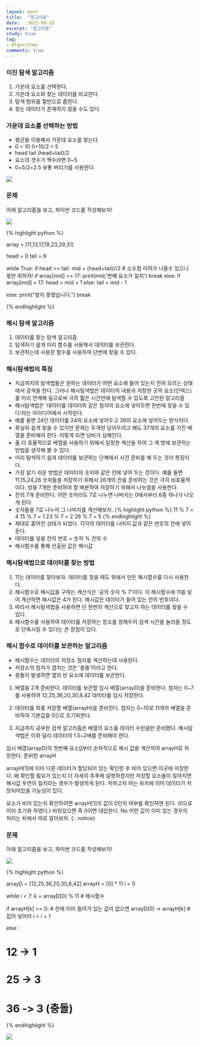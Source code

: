 ```yaml
---
layout: post
title:  "알고리즘"
date:   2021-09-15
excerpt: "알고리즘"
study: true
tag:
- Algorithms 
comments: true
---
```





### 이진 탐색 알고리즘
   1. 가운데 요소를 선택한다.
   2. 가운데 요소와 찾는 데이터를 비교한다.
   3. 탐색 범위를 절반으로 좁힌다.
   4. 찾는 데이터가 존재하지 않을 수도 있다.

### 가운데 요소를 선택하는 방법

*  평균을 이용해서 가운데 요소를 찾는다.
* 0 ~ 10 0+10/2 = 5
* head tail (head+tail)/2
* 요소의 갯수가 짝수라면 0~5
* 0+5/2=2.5 보통 버리기를 사용한다.

<img src="https://bittestb0341.github.io/assets\img\1_20210915day04.png">


### 문제
아래 알고리즘을 보고, 파이썬 코드를 작성해보자!

<img src="https://bittestb0341.github.io/assets\img\2_20210915day04.png">

{% highlight python %}

array = [11,13,17,19,23,29,31]

head = 0
tail = 6

while True:
  if head <= tail:
    mid = (head+tail)//2  # 소수점 이하가 나올수 있으니 몫만 취하자! 
    if array[mid] == 17: 
      print(mid,'번째 요소가 일치')
      break
    else:
      if array[mid] < 17:
        head = mid + 1
      else:
        tail = mid - 1

  else:
    print("찾지 못했습니다.")
    break

{% endhighlight %}


### 해시 탐색 알고리즘
   1. 데이터를 찾는 탐색 알고리즘
   2. 탐색하기 쉽게 미리 함수를 사용해서 데이터를 보관한다.
   3. 보관하는데 사용한 함수를 사용하여 단번에 찾을 수 있다.

###  해시탐색법의 특징
   * 지금까지의 탐색법들은 원하는 데이터가 어떤 요소에 들어 있는지 전혀 모르는 상태에서 검색을 한다. 그러나 해시탐색법은 데이터의 내용과 저장한 곳의 요소(인덱스)를 미리 연계해 둠으로써 극히 짧은 시간안에 탐색할 수 있도록 고안된 알고리즘
   * 해시탐색법은 '데이터를 데이터와 같은 첨자의 요소에 넣어두면 한번에 찾을 수  있다'라는 아이디어에서 시작된다.
   * 예를 들면 24인 데이터를 24의 요소에 넣어두고 36의 요소에 넣어두는 방식이다.
   * 확실히 쉽게 찾을 수 있지만 문제는 두개만 담아두려고 해도 37개의 요소를 가진 배열을 준비해야 한다. 이렇게 되면 낭비가 심해진다.
   * 좀 더 효율적으로 배열을 사용하기 위해서 일정한 계산을 하여 그 계   방에 보관하는 방법을 생각해 볼 수 있다.
   * 미리 탐색하기 쉽게 데이터를 보관하는 단꼐에서 사전 준비를 해 두는 것이 특징이다.
   * 가장 알기 쉬운 방법은 데이터의 숫자와 같은 칸에 넣어 두는 것이다. 예를 들면 11,15,24,26 숫자들을 저장하기 위해서 26개의 칸을 준비하는 것은 극히 비효율적이다. 방을 7개만 준비하여 잘 배분하여 저장하기 위해서 나눗셈을 사용한다.
   * 칸의 7개 준비한다. 어떤 숫자라도 7로 나누면 나버지는 0에서부터 6중 하나가 나오게 된다.
   * 숫자들을 7로 나누어 그 나머지를 계산해보자.
   {% highlight python %}
    11 % 7 = 4
    15 % 7 = 1
    23 % 7 = 2
    26 % 7 = 5
    {% endhighlight %}
   * 제대로 흩어진 상태가 되었다. 각각의 데이터를 나머지 값과 같은 번호의 칸에 넣어둔다. 
   * 데이터를 넣을 칸의 번호 = 숫자 % 칸의 수
   * 해시함수를 통해 산출된 값은 해시값

###  해시탐색법으로 데이터를 찾는 방법
  1. 11는 데이터를 찾아보자. 데이터를 찾을 때도 위에서 만든 해시함수를 다시 사용한다.
  2. 해시함수로 해시값을 구하는 계산식은 '공의 숫자 % 7'이다. 이 해시함수에 11을 넣어 계산하면 해시값은 4가 된다. 해시값은 데이터가 들어 있는 칸의 번호이다.
  3. 따라서 해시탐색법을 사용하면 단 한번의 계산으로 찾고자 하는 데이터를 찾을 수 있다.
  4. 해시함수를 사용하여 데이터를 저장하는 장소를 정해두어 검색 시간을 놀라울 정도로 단축시킬 수 있다는 큰 장점이 있다.


###  해시 함수로 데이터를 보관하는 알고리즘
  * 해시함수는 데이터의 저장소 첨자를 계산하는데 사용된다.
  * 저장소의 첨자가 겹치는 것은 '충돌'이라고 한다.
  * 충돌이 발생하면 옆의 빈 요소에 데이터를 보관한다.

  1. 배열을 2개 준비한다. 
  데이터를 보관할 임시 배열(arrayD)을 준비한다.
  첨자는 0~7를 사용하여 12,25,36,20,30,8,42 데이터를 임시 저장한다.

  2. 데이터를 최종 저장할 배열(arrayH)을 준비한다.
  첨자는 0~10로 11개의 배열을 준비하여 기본값을 0으로 초기화한다.

  3. 지금까지 공부한 검색 알고리즘은 배열의 요소를 데이터 수만큼만 준비했다.
  해시탐색법은 이와 달리 데이터의 1.5~2배를 준비해야 한다.

  임시 배열(arrayD)의 첫번째 요소[0](12)부터 순차적으로 해시 값을 계산하여 arrayH로 저장한다. 준비한 arrayH

  arrayH[1]에 이미 다른 데이터가 할당되어 있는 확인한 후 비어 있으면 이곳에 저장한다. 왜 확인할 필요가 있는지 더 자세히 추푸에 설명하겠지만 저장할 요소들이 많아지면 해시값 우연히 일치라는 경우가 발생하게 된다. 저하고자 하는 위치에 이미 데이터가 저장되어있을 가능성이 있다.

  요소가 비어 있는지 확인하려면 arrayH[1]의 값이 0인지 여부를 확인하면 된다. (0으로 이미 초기화 하였다.) 비워있으면 즉 0이면 대입한다. No 어떤 값이 이미 있는 경우의 처리는 뒤에서 따로 알아보자.
  {: .notice}


### 문제
아래 알고리즘을 보고, 파이썬 코드를 작성해보자!

<img src="https://bittestb0341.github.io/assets\img\4_20210915day04.png">

{% highlight python %}

arrayD = [12,25,36,20,30,8,42]
arrayH = [0] * 11 
i = 0

while i < 7:
  k =  arrayD[0]  % 11        # 해시함수

  if arrayH[k] == 0:          # 칸에 이미 들어가 있는 값이 없으면
    arrayD[0] → arrayH[k]    # 집어 넣어라
  i = i + 1

  else :
# 12 -> 1
# 25 -> 3
# 36 -> 3 (충돌)

{% endhighlight %}


<img src="https://bittestb0341.github.io/assets\img\5_20210915day04.png">